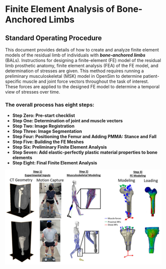 # Finite Element Analysis of Bone-Anchored Limbs
## Standard Operating Procedure

This document provides details of how to create and analyze finite element models of the residual limb of individuals with ___bone-anchored limbs___ (BALs). Instructions for designing a finite-element (FE) model of the residual limb prosthetic anatomy, finite element analysis (FEA) of the FE model, and determination of stresses are given. This method requires running a preliminary musculoskeletal (MSK) model in OpenSim to determine patient-specific muscle and joint force vectors throughout the task of interest. These forces are applied to the designed FE model to determine a temporal view of stresses over time. 

### The overall process has eight steps:

- **Step Zero: Pre-start checklist**
- **Step One: Determination of joint and muscle vectors**
- **Step Two: Image Registration**
- **Step Three: Image Segmentation**
- **Step Four: Positioning the Femur and Adding PMMA: Stance and Fall**
- **Step Five: Building the FE Meshes**
- **Step Six: Preliminary Finite Element Analysis**
- **Step Seven: Add elastic-perfectly plastic material properties to bone elements**
- **Step Eight: Final Finite Element Analysis**

![Process diagram](./thumbnail.jpeg)